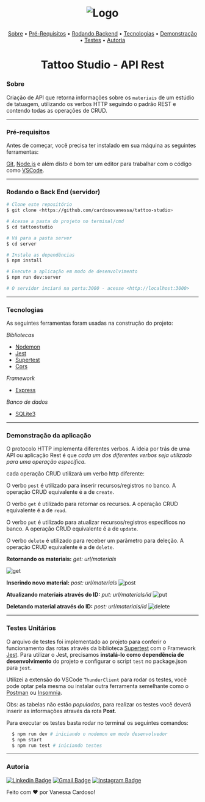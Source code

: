 <h1 align="center"> 

![Logo](https://static.wixstatic.com/media/af86ec_5850213055aa4ae8a4ecd4195d65d08d~mv2.png/v1/fill/w_154,h_22,al_c,q_85,usm_0.66_1.00_0.01/logo.webp) </h1>

<p align="center">
 <a href="#sobre">Sobre</a> •
 <a href="#pré-requisitos">Pré-Requisitos</a> • 
 <a href="#rodando-o-back-end-servidor">Rodando Backend</a> • 
 <a href="#tecnologias">Tecnologias</a> • 
 <a href="#demonstração-da-aplicação">Demonstração</a> • 
<a href="#testes-unitários">Testes</a> • 
<a href="#autoria">Autoria</a>
</p>

<h1 align="center">Tattoo Studio - API Rest</h1>

### Sobre

Criação de API que retorna informações sobre os `materiais` de um estúdio de tatuagem, utilizando os verbos HTTP seguindo o padrão REST e contendo todas as operações de CRUD.

---
### Pré-requisitos 

Antes de começar, você precisa ter instalado em sua máquina as seguintes ferramentas:

[Git](https://git-scm.com), [Node.js](https://nodejs.org/en/) e além disto é bom ter um editor para trabalhar com o código como [VSCode](https://code.visualstudio.com/).

---
### Rodando o Back End (servidor) 

```bash
# Clone este repositório
$ git clone <https://github.com/cardosovanessa/tattoo-studio>

# Acesse a pasta do projeto no terminal/cmd
$ cd tattoostudio

# Vá para a pasta server
$ cd server

# Instale as dependências
$ npm install

# Execute a aplicação em modo de desenvolvimento
$ npm run dev:server

# O servidor inciará na porta:3000 - acesse <http://localhost:3000>
```

---
### Tecnologias

As seguintes ferramentas foram usadas na construção do projeto:

*Bibliotecas*
- [Nodemon](https://nodemon.io/)
- [Jest](https://jestjs.io/)
- [Supertest](https://www.npmjs.com/package/supertest)
- [Cors](https://www.npmjs.com/package/cors)

*Framework* 
- [Express](https://expressjs.com/pt-br/)

*Banco de dados*
- [SQLite3](https://www.npmjs.com/package/sqlite3)

---
### Demonstração da aplicação

O protocolo HTTP implementa diferentes verbos. A ideia por trás de uma API ou aplicação Rest é que *cada um dos diferentes verbos seja utilizado para uma operação específica.*

cada operação CRUD utilizará um verbo http diferente:

O verbo `post` é utilizado para inserir recursos/registros no banco. A operação CRUD equivalente é a de `create`.

O verbo `get` é utilizado para retornar os recursos. A operação CRUD equivalente é a de `read`.

O verbo `put` é utilizado para atualizar recursos/registros específicos no banco. A operação CRUD equivalente é a de `update`.

O verbo `delete` é utilizado para receber um parâmetro para deleção. A operação CRUD equivalente é a de `delete`.


**Retornando os materiais:** *get: url/materials*

![get](https://user-images.githubusercontent.com/61803211/127529856-3a835ef1-89ec-481b-97d4-2e38ed1e056a.png)

**Inserindo novo material:** *post: url/materials*
![post](https://user-images.githubusercontent.com/61803211/127530356-f0adede6-932f-4ce1-a99f-c07245ed6288.png)

**Atualizando materiais através do ID:** *put: url/materials/id*
![put](https://user-images.githubusercontent.com/61803211/127530437-cc2eac23-f5f4-441a-8355-5c6e92b537ed.png)

**Deletando material através do ID:** *post: url/materials/id*
![delete](https://user-images.githubusercontent.com/61803211/127530581-ef881bba-d83d-4f18-b557-00bd8b1e6418.png)

---
### Testes Unitários

O arquivo de testes foi implementado ao projeto para conferir o funcionamento das rotas através da biblioteca [Supertest](https://www.npmjs.com/package/supertest) com o Framework [Jest](https://jestjs.io/).
Para utilizar o Jest, precisamos **instalá-lo como dependência de desenvolvimento** do projeto e configurar o script `test` no package.json para `jest`.

Utilizei a extensão do VSCode `ThunderClient` para rodar os testes, você pode optar pela mesma ou instalar outra ferramenta semelhante como o [Postman](https://www.postman.com/) ou [Insomnia](https://insomnia.rest/).

Obs: as tabelas não estão *populadas*, para realizar os testes você deverá inserir as informações através da rota **Post**.

Para executar os testes basta rodar no terminal os seguintes comandos: 
```sh
  $ npm run dev # iniciando o nodemon em modo desenvolvedor
  $ npm start 
  $ npm run test # iniciando testes
```
---
### Autoria

[![Linkedin Badge](https://img.shields.io/badge/-LinkedIn-blue?style=flat-square&logo=Linkedin&logoColor=white&link=https://www.linkedin.com/in/cardosofvanessa/)](https://www.linkedin.com/in/cardosofvanessa/) 
[![Gmail Badge](https://img.shields.io/badge/-Gmail-red?style=flat-square&logo=Gmail&logoColor=white&link=mailto:cardosovanessafs@gmail.com)](mailto:cardosovanessafs@gmail.com) 
[![Instagram Badge](https://img.shields.io/badge/-Instagram-violet?style=flat-square&logo=Instagram&logoColor=white&link=https://www.instagram.com/vcardoso_/)](https://www.instagram.com/vcardoso_/)

<p>Feito com ❤️ por Vanessa Cardoso!</p>

